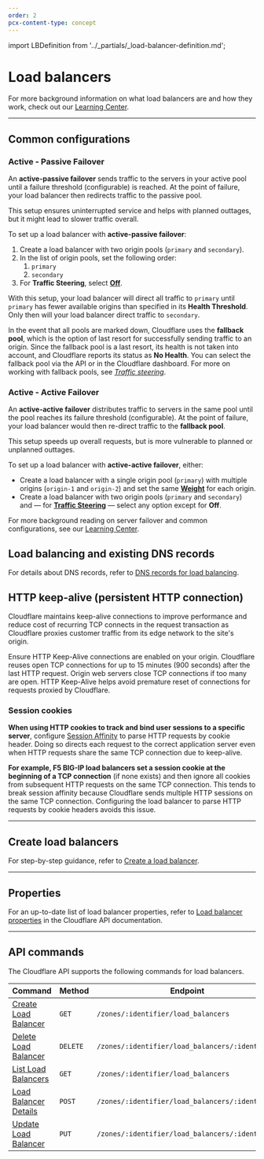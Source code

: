 ```yaml
---
order: 2
pcx-content-type: concept
---
```


import LBDefinition from '../_partials/_load-balancer-definition.md';

# Load balancers

<LBDefinition />

<Aside type="note">

For more background information on what load balancers are and how they work, check out our <a href="https://www.cloudflare.com/learning/performance/what-is-load-balancing/">Learning Center</a>.

</Aside>

---

## Common configurations

### Active - Passive Failover

An **active-passive failover** sends traffic to the servers in your active pool until a failure threshold (configurable) is reached. At the point of failure, your load balancer then redirects traffic to the passive pool.

This setup ensures uninterrupted service and helps with planned outtages, but it might lead to slower traffic overall.

To set up a load balancer with **active-passive failover**:

1. Create a load balancer with two origin pools (`primary` and `secondary`).
1. In the list of origin pools, set the following order:
   1. `primary`
   1. `secondary`
1. For **Traffic Steering**, select [**Off**](/understand-basics/traffic-steering#off---standard-failover).

With this setup, your load balancer will direct all traffic to `primary` until `primary` has fewer available origins than specified in its **Health Threshold**. Only then will your load balancer direct traffic to `secondary`.

In the event that all pools are marked down, Cloudflare uses the **fallback pool**, which is the option of last resort for successfully sending traffic to an origin. Since the fallback pool is a last resort, its health is not taken into account, and Cloudflare reports its status as **No Health**. You can select the fallback pool via the API or in the Cloudflare dashboard. For more on working with fallback pools, see [_Traffic steering_](/understand-basics/traffic-steering).

### Active - Active Failover

An **active-active failover** distributes traffic to servers in the same pool until the pool reaches its failure threshold (configurable). At the point of failure, your load balancer would then re-direct traffic to the **fallback pool**.

This setup speeds up overall requests, but is more vulnerable to planned or unplanned outtages.

To set up a load balancer with **active-active failover**, either:

- Create a load balancer with a single origin pool (`primary`) with multiple origins (`origin-1` and `origin-2`) and set the same [**Weight**](/understand-basics/weighted-load-balancing) for each origin.
- Create a load balancer with two origin pools (`primary` and `secondary`) and — for [**Traffic Steering**](/understand-basics/traffic-steering) — select any option except for **Off**.

<Aside type='note'>

For more background reading on server failover and common configurations, see our <a href="https://www.cloudflare.com/learning/performance/what-is-server-failover/">Learning Center</a>.

</Aside>

## Load balancing and existing DNS records

For details about DNS records, refer to [DNS records for load balancing](/reference/dns-records).

## HTTP keep-alive (persistent HTTP connection)

Cloudflare maintains keep-alive connections to improve performance and reduce cost of recurring TCP connects in the request transaction as Cloudflare proxies customer traffic from its edge network to the site's origin.

Ensure HTTP Keep-Alive connections are enabled on your origin. Cloudflare reuses open TCP connections for up to 15 minutes (900 seconds) after the last HTTP request. Origin web servers close TCP connections if too many are open. HTTP Keep-Alive helps avoid premature reset of connections for requests proxied by Cloudflare.

### Session cookies

**When using HTTP cookies to track and bind user sessions to a specific server**, configure [Session Affinity](../session-affinity) to parse HTTP requests by cookie header. Doing so directs each request to the correct application server even when HTTP requests share the same TCP connection due to keep-alive.

**For example, F5 BIG-IP load balancers set a session cookie at the beginning of a TCP connection** (if none exists) and then ignore all cookies from subsequent HTTP requests on the same TCP connection. This tends to break session affinity because Cloudflare sends multiple HTTP sessions on the same TCP connection. Configuring the load balancer to parse HTTP requests by cookie headers avoids this issue.

---

## Create load balancers

For step-by-step guidance, refer to [Create a load balancer](/how-to/create-load-balancer).

---

## Properties

For an up-to-date list of load balancer properties, refer to [Load balancer properties](https://api.cloudflare.com/#load-balancers-properties) in the Cloudflare API documentation.

---

## API commands

The Cloudflare API supports the following commands for load balancers.

<TableWrap>

<table>
  <thead>
    <tr>
      <th>
        <strong>Command</strong>
      </th>
      <th>
        <strong>Method</strong>
      </th>
      <th>
        <strong>Endpoint</strong>
      </th>
    </tr>
  </thead>
  <tbody>
    <tr>
      <td>
        <a href="https://api.cloudflare.com/#load-balancers-create-load-balancer">
          Create Load Balancer
        </a>
      </td>
      <td>
        <Code>GET</Code>
      </td>
      <td>
        <Code>/zones/:identifier/load_balancers</Code>
      </td>
    </tr>
    <tr>
      <td>
        <a href="https://api.cloudflare.com/#load-balancers-delete-load-balancer">
          Delete Load Balancer
        </a>
      </td>
      <td>
        <Code>DELETE</Code>
      </td>
      <td>
        <Code>/zones/:identifier/load_balancers/:identifier</Code>
      </td>
    </tr>
    <tr>
      <td>
        <a href="https://api.cloudflare.com/#load-balancers-list-load-balancers">
          List Load Balancers
        </a>
      </td>
      <td>
        <Code>GET</Code>
      </td>
      <td>
        <Code>/zones/:identifier/load_balancers</Code>
      </td>
    </tr>
    <tr>
      <td>
        <a href="https://api.cloudflare.com/#load-balancers-load-balancer-details">
          Load Balancer Details
        </a>
      </td>
      <td>
        <Code>POST</Code>
      </td>
      <td>
        <Code>/zones/:identifier/load_balancers/:identifier</Code>
      </td>
    </tr>
    <tr>
      <td>
        <a href="https://api.cloudflare.com/#load-balancers-update-load-balancer">
          Update Load Balancer
        </a>
      </td>
      <td>
        <Code>PUT</Code>
      </td>
      <td>
        <Code>/zones/:identifier/load_balancers/:identifier</Code>
      </td>
    </tr>
  </tbody>
</table>

</TableWrap>
